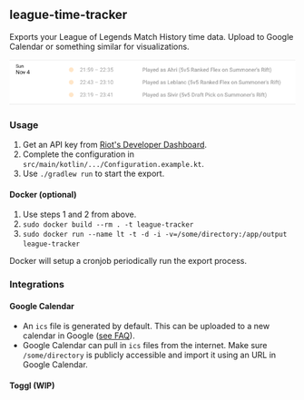 ## league-time-tracker
Exports your League of Legends Match History time data.
Upload to Google Calendar or something similar for visualizations.

![Example Google Calendar visualization](https://raw.githubusercontent.com/devbridie/league-time-tracker/master/example.png)
 
### Usage
1. Get an API key from [Riot's Developer Dashboard](https://developer.riotgames.com/).
2. Complete the configuration in `src/main/kotlin/.../Configuration.example.kt`.
3. Use `./gradlew run` to start the export. 

#### Docker (optional)
1. Use steps 1 and 2 from above.
2. `sudo docker build --rm . -t league-tracker`
3. `sudo docker run --name lt -t -d -i -v=/some/directory:/app/output league-tracker`

Docker will setup a cronjob periodically run the export process.

### Integrations
#### Google Calendar
* An `ics` file is generated by default. This can be uploaded to a new calendar in Google ([see FAQ](https://support.google.com/calendar/answer/37118?hl=en)).
* Google Calendar can pull in `ics` files from the internet. Make sure `/some/directory` is publicly accessible and import it using an URL in Google Calendar.

#### Toggl (WIP)
